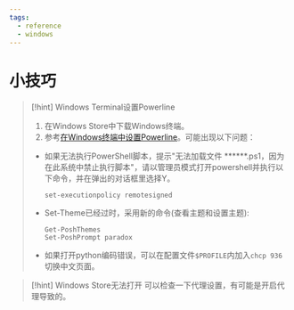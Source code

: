 ```yaml
---
tags:
  - reference
  - windows
---
```

# 小技巧

> [!hint] Windows Terminal设置Powerline
> 1. 在Windows Store中下载Windows终端。
> 2. 参考[在Windows终端中设置Powerline]([https://docs.microsoft.com/zh-cn/windows/terminal/tutorials/powerline-setup)。可能出现以下问题：
> 	- 如果无法执行PowerShell脚本，提示"无法加载文件 ******.ps1，因为在此系统中禁止执行脚本"，请以管理员模式打开powershell并执行以下命令，并在弹出的对话框里选择Y。
> 		```shell
> 		set-executionpolicy remotesigned     
> 		```
> 	- Set-Theme已经过时，采用新的命令(查看主题和设置主题):
> 		```shell
> 		Get-PoshThemes
> 		Set-PoshPrompt paradox
> 		```
> 	- 如果打开python编码错误，可以在配置文件`$PROFILE`内加入`chcp 936` 切换中文页面。

> [!hint] Windows Store无法打开
> 可以检查一下代理设置，有可能是开启代理导致的。